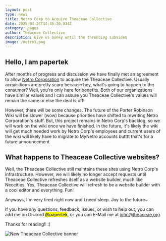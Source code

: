 ```yaml
---
layout: post
type: news
title: Netro Corp to Acquire Theaceae Collective
date: 2025-04-24T14:45:20.034Z
category: pages
author: Theaceae Collective
description: Give us money until the throbbing subsides
image: /netro1.png
---
```


## Hello, I am papertek

After months of progress and discussion we have finally met an agreement to allow [Netro Corporation](https://discord.gg/Hrah28gmjy) to acquire the Theaceae Collective. Usually acquisitions are pretty scary because hey, what's going to happen to the consumer? Well, you're only here for benefits. Both of our organizations have similar values and I can assure you Theaceae Collective's values will remain the same or else the deal is off!

However, there will be some changes. The future of the Porter Robinson Wiki will be slower (wow) because priorities have shifted to rewriting Netro Corporation's stuff. But, this project remains in Netro Corp's backlog, so we will work on the wiki once we have finished. In the future, it's likely the wiki will get much needed work by Netro Corp's employees and current users of the wiki will likely have to migrate to MyNetro accounts butttt that's for a future announcement.

## What happens to Theaceae Collective websites?

Well, the Theaceae Collective still maintains these sites using Netro Corp's infrastructure. However, we will likely no longer accept requests until Theaceae Collective refreshes itself as a website builder, much like Neocities. Yes, Theaceae Collective will refresh to be a website builder with a cool editor and everything. Fun!

Anyways, I'm very tired right now and I need sleep. Joy to the future~

If you have any questions, feedback, issues, or wish to help out, you can add me on Discord <mark>@papertek</mark>, or you can E-Mail me at <john@theaceae.org>.

Thanks for reading!! :)

![New Theaceae Collective banner](/danew.png)
